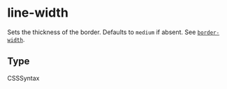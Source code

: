 
# line-width

Sets the thickness of the border. Defaults to `medium` if absent.
See [`border-width`](/en-US/docs/Web/CSS/border-width).

## Type

CSSSyntax
